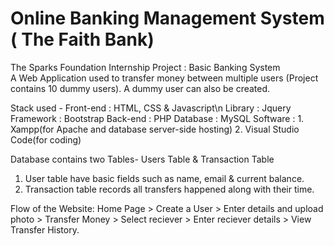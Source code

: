 # Online Banking Management System ( The Faith Bank)
The Sparks Foundation Internship Project : Basic Banking System  
A Web Application used to transfer money between multiple users (Project contains 10 dummy users). A dummy user can also be created.  

Stack used - 
Front-end : HTML, CSS & Javascript\n
Library : Jquery
Framework : Bootstrap 
Back-end : PHP 
Database : MySQL 
Software : 1. Xampp(for Apache and database server-side hosting)
           2. Visual Studio Code(for coding)

Database contains two Tables- Users Table & Transaction Table 
1. User table have basic fields such as name, email & current balance. 
2. Transaction table records all transfers happened along with their time.  

Flow of the Website: Home Page > Create a User > Enter details and upload photo > Transfer Money > Select reciever > Enter reciever details > View Transfer History.
